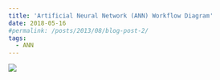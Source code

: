 ```yaml
---
title: 'Artificial Neural Network (ANN) Workflow Diagram'
date: 2018-05-16
#permalink: /posts/2013/08/blog-post-2/
tags:
  - ANN
---
```


![](/images/misc/artificial-ann.png)
